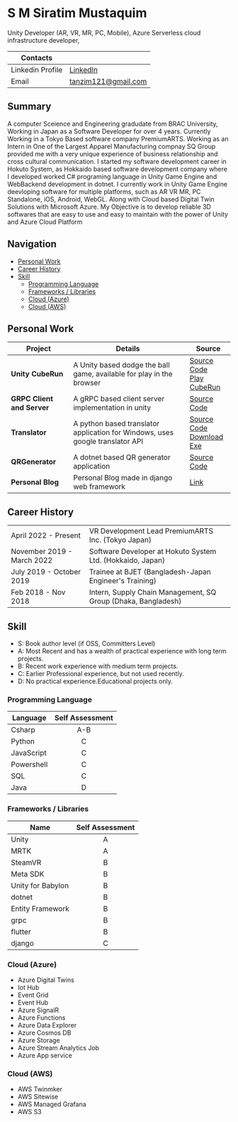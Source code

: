 # S M Siratim Mustaquim <!-- omit from toc -->

Unity Developer (AR, VR, MR, PC, Mobile), Azure Serverless cloud infrastructure developer,

|Contacts||
|---|---|
|Linkedin Profile | [LinkedIn](https://www.linkedin.com/in/siratimmustaquim/)|
|Email | [tanzim121@gmail.com](mailto:tanzim121@gmail.com)|

## Summary
A computer Sceience and Engineering gradudate from BRAC University, Working in Japan as a Software Developer for over 4 years. Currently Working in a Tokyo Based software company PremiumARTS. Working as an Intern in One of the Largest Apparel Manufacturing compnay SQ Group provided me with a very unique experience of business relationship and cross cultural communication. I started my software development career in Hokuto System, as Hokkaido based software development company where I developed worked C# programing language in Unity Game Engine and WebBackend development in dotnet. I currently work in Unity Game Engine deevloping software for multiple platforms, such as AR VR MR, PC Standalone, iOS, Android, WebGL. Along with Cloud based Digital Twin Solutions with Microsoft Azure. My Objective is to develop reliable 3D softwares that are easy to use and easy to maintain with the power of Unity and Azure Cloud Platform 

## Navigation <!-- omit from toc -->

- [Personal Work](#personal-work)
- [Career History](#career-history)
- [Skill](#skill)
  - [Programming Language](#programming-language)
  - [Frameworks / Libraries](#frameworks--libraries)
  - [Cloud (Azure)](#cloud-azure)
  - [Cloud (AWS)](#cloud-aws)

## Personal Work

|Project|Details|Source|
|---|---|---|
|**Unity CubeRun**|A Unity based dodge the ball game, available for play in the browser|[Source Code](https://github.com/Shorotshishir/unity-cuberun)<br/>[Play CubeRun](http://shorotshishir.github.io/unity-cuberun-webGL/)|
|**GRPC Client and Server**|A gRPC based client server implementation in unity|[Source Code](https://github.com/Shorotshishir/grpc)|
|**Translator**|A python based translator application for Windows, uses google translator API |[Source Code](https://github.com/Shorotshishir/translator-gui)<br/>[Download Exe](https://github.com/Shorotshishir/translator-gui/releases/tag/0.1.1)|
|**QRGenerator**|A dotnet based QR generator application |[Source Code](https://github.com/Shorotshishir/QRGenerator)|
|**Personal Blog**|Personal Blog made in django web framework|[Link](https://tanzims-django-blog.herokuapp.com/)|

## Career History

|||
|---|---|
|April 2022 - Present | VR Development Lead PremiumARTS Inc. (Tokyo Japan) |
|November 2019 - March 2022| Software Developer at Hokuto System Ltd. (Hokkaido, Japan)|
|July 2019 - October 2019| Trainee at BJET (Bangladesh-Japan Engineer's Training)|
|Feb 2018 - Nov 2018|Intern, Supply Chain Management, SQ Group (Dhaka, Bangladesh)|

## Skill

- S: Book author level (if OSS, Committers Level)
- A: Most Recent and has a wealth of practical experience with long term projects.
- B: Recent work experience with medium term projects.
- C: Earlier Professional experience, but not used recently.
- D: No practical experience.Educational projects only.

### Programming Language

|Language|Self Assessment|
|---|:---:|
|Csharp|A-B|
|Python|C|
|JavaScript|C|
|Powershell|C|
|SQL|C|
|Java|D|

### Frameworks / Libraries

|Name|Self Assessment|
|---|:---:|
|Unity|A|
|MRTK|A|
|SteamVR|B|
|Meta SDK|B|
|Unity for Babylon|B|
|dotnet|B|
|Entity Framework|B|
|grpc|B|
|flutter|B|
|django|C|


### Cloud (Azure)

- Azure Digital Twins
- Iot Hub
- Event Grid
- Event Hub
- Azure SignalR
- Azure Functions
- Azure Data Explorer
- Azure Cosmos DB
- Azure Storage
- Azure Stream Analytics Job
- Azure App service

### Cloud (AWS)

- AWS Twinmker
- AWS Sitewise
- AWS Managed Grafana
- AWS S3
